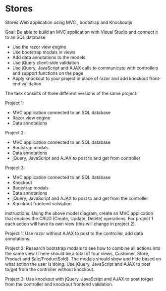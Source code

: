 # Stores
Stores Web application using MVC , bootstrap and Knockoutjs

Goal: 
Be able to build an MVC application with Visual Studio and connect it to an SQL database 
- Use the razor view engine 
- Use bootstrap modals in views  
- Add data annotations to the models
- Use jQuery client-side validation 
- Use jQuery, JavaScript and AJAX calls to communicate with controllers and support functions on the page 
- Apply knockout to your project in place of razor and add knockout front-end validation  

The task consists of three different versions of the same project: 

Project 1: 
- MVC application connected to an SQL database 
- Razor view engine 
- Data annotations 

Project 2: 
- MVC application connected to an SQL database 
- Bootstrap modals 
- Data annotations 
- jQuery, JavaScript and AJAX to post to and get from controller 

Project 3: 
- MVC application connected to an SQL database 
- Knockout 
- Bootstrap modals 
- Data annotations 
- jQuery, JavaScript and AJAX to post to and get from the controller 
- Knockout frontend validation 


Instructions: 
Using the above model diagram, create an MVC application that enables the CRUD (Create, Update, Delete) operations. For project 1 each action will have its own view (this will change in project 2). 

Project 1: 
Use razor without AJAX to post to the controller, add data annotations.

Project 2: 
Research bootstrap modals to see how to combine all actions into the same view (There should be a total of four views, Customer, Store, Product and Sale/ProductSold). The modals should show and hide based on what action the user is doing. 
Use jQuery, JavaScript and AJAX to post to/get from the controller without knockout. 

Project 3: 
Use knockout with jQuery, JavaScript and AJAX to post to/get from the controller and knockout frontend validation.
